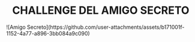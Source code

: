 <h1 align="center"> CHALLENGE DEL AMIGO SECRETO </h1>
![Amigo Secreto](https://github.com/user-attachments/assets/b171001f-1152-4a77-a896-3bb084a9c090)
